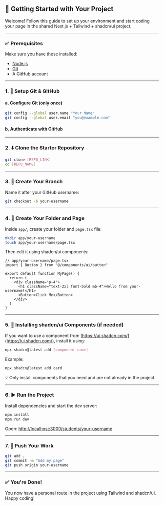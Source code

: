 ## 🚀 Getting Started with Your Project

Welcome! Follow this guide to set up your environment and start coding your page in the shared Next.js + Tailwind + shadcn/ui project.

---

### ✅ Prerequisites

Make sure you have these installed:

- [Node.js](https://nodejs.org/)
- [Git](https://git-scm.com/)
- A GitHub account

---

### 1. 🧰 Setup Git & GitHub

#### a. Configure Git (only once)
```bash
git config --global user.name "Your Name"
git config --global user.email "you@example.com"
```

#### b. Authenticate with GitHub  

---

### 2. ⬇️ Clone the Starter Repository

```bash
git clone [REPO_LINK]
cd [REPO_NAME] 
```

---

### 3. 🌿 Create Your Branch

Name it after your GitHub username:

```bash
git checkout -b your-username
```

---

### 4. 🧱 Create Your Folder and Page

Inside `app/`, create your folder and `page.tsx` file:

```bash
mkdir app/your-username
touch app/your-username/page.tsx
```

Then edit it using shadcn/ui components:

```tsx
// app/your-username/page.tsx
import { Button } from "@/components/ui/button"

export default function MyPage() {
  return (
    <div className="p-4">
      <h1 className="text-2xl font-bold mb-4">Hello from your-username!</h1>
      <Button>Click Me</Button>
    </div>
  )
}
```

---

### 5. 🎨 Installing shadcn/ui Components (if needed)

If you want to use a component from [https://ui.shadcn.com/](https://ui.shadcn.com/), install it using:

```bash
npx shadcn@latest add [component-name]
```

Example:

```bash
npx shadcn@latest add card
```

💡 Only install components that you need and are not already in the project.

---

### 6. ▶️ Run the Project

Install dependencies and start the dev server:

```bash
npm install
npm run dev
```

Open: [http://localhost:3000/students/your-username](http://localhost:3000/students/your-username)

---

### 7. 🚀 Push Your Work

```bash
git add .
git commit -m "Add my page"
git push origin your-username
```

---

### ✅ You're Done!

You now have a personal route in the project using Tailwind and shadcn/ui. Happy coding!
